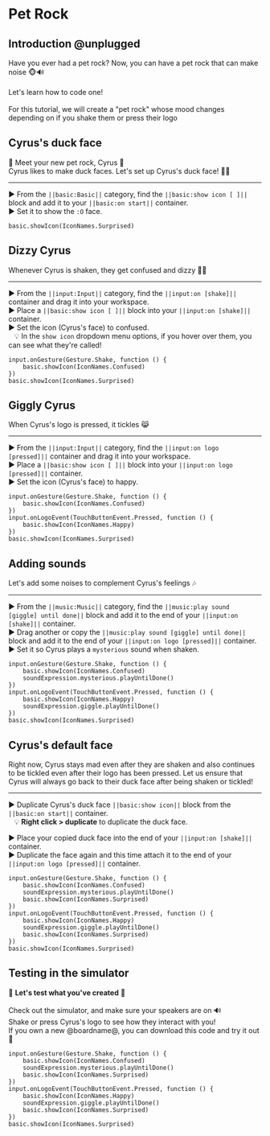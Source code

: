# Pet Rock

## Introduction @unplugged

Have you ever had a pet rock? Now, you can have a pet rock that can make noise 🐵🔊
<br/>
<br/>
Let's learn how to code one!
<br/>
<br/>
For this tutorial, we will create a "pet rock" whose mood changes depending on if you shake them or press their logo

## Cyrus's duck face

👋 Meet your new pet rock, Cyrus 👋
<br/>
Cyrus likes to make duck faces. Let's set up Cyrus's duck face! 🦆😏

---

► From the ``||basic:Basic||`` category, find the ``||basic:show icon [ ]||`` block and add it to your ``||basic:on start||`` container.
<br/>
► Set it to show the ``:O`` face.

```blocks
basic.showIcon(IconNames.Surprised)
```

## Dizzy Cyrus

Whenever Cyrus is shaken, they get confused and dizzy 😵‍💫

---

► From the ``||input:Input||`` category, find the ``||input:on [shake]||`` container and drag it into your workspace.
<br/>
► Place a ``||basic:show icon [ ]||`` block into your ``||input:on [shake]||`` container.
<br/>
► Set the icon (Cyrus's face) to confused.
<br/>
&nbsp;&nbsp; 💡 In the ``show icon`` dropdown menu options, if you hover over them, you can see what they're called!

```blocks
input.onGesture(Gesture.Shake, function () {
    basic.showIcon(IconNames.Confused)
})
basic.showIcon(IconNames.Surprised)
```

## Giggly Cyrus

When Cyrus's logo is pressed, it tickles 😹

---

► From the ``||input:Input||`` category, find the ``||input:on logo [pressed]||`` container and drag it into your workspace.
<br/>
► Place a ``||basic:show icon [ ]||`` block into your ``||input:on logo [pressed]||`` container.
<br/>
► Set the icon (Cyrus's face) to happy.

```blocks
input.onGesture(Gesture.Shake, function () {
    basic.showIcon(IconNames.Confused)
})
input.onLogoEvent(TouchButtonEvent.Pressed, function () {
    basic.showIcon(IconNames.Happy)
})
basic.showIcon(IconNames.Surprised)
```

## Adding sounds

Let's add some noises to complement Cyrus's feelings 🎶

---

► From the ``||music:Music||`` category, find the ``||music:play sound [giggle] until done||`` block and add it to the end of your ``||input:on [shake]||`` container.
<br/>
► Drag another or copy the ``||music:play sound [giggle] until done||`` block and add it to the end of your ``||input:on logo [pressed]||`` container.
<br/>
► Set it so Cyrus plays a ``mysterious`` sound when shaken.

```blocks
input.onGesture(Gesture.Shake, function () {
    basic.showIcon(IconNames.Confused)
    soundExpression.mysterious.playUntilDone()
})
input.onLogoEvent(TouchButtonEvent.Pressed, function () {
    basic.showIcon(IconNames.Happy)
    soundExpression.giggle.playUntilDone()
})
basic.showIcon(IconNames.Surprised)
```

## Cyrus's default face

Right now, Cyrus stays mad even after they are shaken and also continues to be tickled even after their logo has been pressed. Let us ensure that Cyrus will always go back to their duck face after being shaken or tickled!

---

► Duplicate Cyrus's duck face ``||basic:show icon||`` block from the ``||basic:on start||`` container.
<br/>
&nbsp;&nbsp; 💡 **Right click > duplicate** to duplicate the duck face.
<br/>

► Place your copied duck face into the end of your ``||input:on [shake]||`` container.
<br/>
► Duplicate the face again and this time attach it to the end of your ``||input:on logo [pressed]||`` container.

```blocks
input.onGesture(Gesture.Shake, function () {
    basic.showIcon(IconNames.Confused)
    soundExpression.mysterious.playUntilDone()
    basic.showIcon(IconNames.Surprised)
})
input.onLogoEvent(TouchButtonEvent.Pressed, function () {
    basic.showIcon(IconNames.Happy)
    soundExpression.giggle.playUntilDone()
    basic.showIcon(IconNames.Surprised)
})
basic.showIcon(IconNames.Surprised)
```

## Testing in the simulator

🐾 **Let's test what you've created** 🐾
<br/>
<br/>
Check out the simulator, and make sure your speakers are on 🔊
<br/>
Shake or press Cyrus's logo to see how they interact with you!
<br/>
If you own a new @boardname@, you can download this code and try it out 🥳

```blocks
input.onGesture(Gesture.Shake, function () {
    basic.showIcon(IconNames.Confused)
    soundExpression.mysterious.playUntilDone()
    basic.showIcon(IconNames.Surprised)
})
input.onLogoEvent(TouchButtonEvent.Pressed, function () {
    basic.showIcon(IconNames.Happy)
    soundExpression.giggle.playUntilDone()
    basic.showIcon(IconNames.Surprised)
})
basic.showIcon(IconNames.Surprised)
```